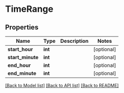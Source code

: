 # TimeRange

## Properties
Name | Type | Description | Notes
------------ | ------------- | ------------- | -------------
**start_hour** | **int** |  | [optional] 
**start_minute** | **int** |  | [optional] 
**end_hour** | **int** |  | [optional] 
**end_minute** | **int** |  | [optional] 

[[Back to Model list]](../README.md#documentation-for-models) [[Back to API list]](../README.md#documentation-for-api-endpoints) [[Back to README]](../README.md)


